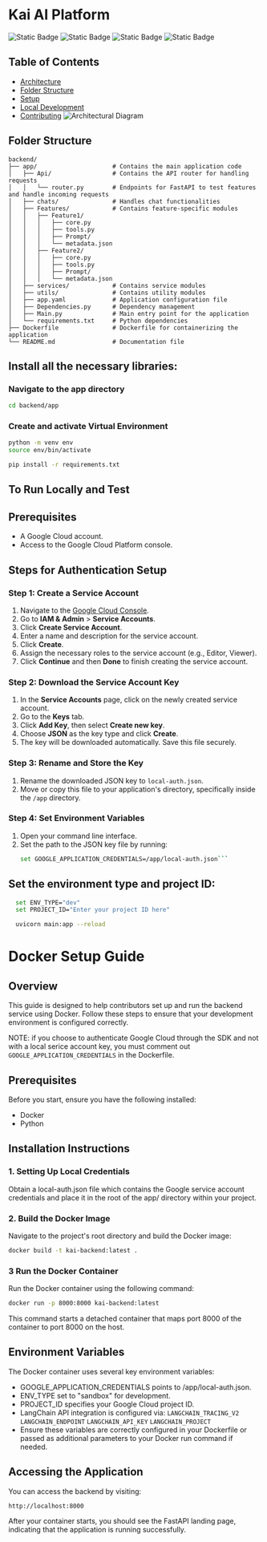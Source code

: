 # Kai AI Platform
![Static Badge](https://img.shields.io/badge/v3.10.12-blue?logo=python&logoColor=yellow&labelColor=gray)
![Static Badge](https://img.shields.io/badge/Gemini%201.0-blue?logo=googlegemini&logoColor=blue&labelColor=gray)
![Static Badge](https://img.shields.io/badge/Vertex%20AI-blue?logo=googlecloud&logoColor=white&labelColor=gray)
![Static Badge](https://img.shields.io/badge/FastAPI-blue?logo=fastapi&logoColor=white&labelColor=gray)


## Table of Contents

- [Architecture](#Architecture)
- [Folder Structure](#folder-structure)
- [Setup](#Setup)
- [Local Development](#local-development)
- [Contributing](#Contributing)
![Architectural Diagram](diagram.png)

## Folder Structure
```plaintext
backend/
├── app/                     # Contains the main application code
│   ├── Api/                 # Contains the API router for handling requests
│   │   └── router.py        # Endpoints for FastAPI to test features and handle incoming requests
│   ├── chats/               # Handles chat functionalities
│   ├── Features/            # Contains feature-specific modules
│   │   ├── Feature1/
│   │   │   ├── core.py
│   │   │   ├── tools.py
│   │   │   ├── Prompt/
│   │   │   └── metadata.json
│   │   ├── Feature2/
│   │   │   ├── core.py
│   │   │   ├── tools.py
│   │   │   ├── Prompt/
│   │   │   └── metadata.json
│   ├── services/            # Contains service modules
│   ├── utils/               # Contains utility modules
│   ├── app.yaml             # Application configuration file
│   ├── Dependencies.py      # Dependency management
│   ├── Main.py              # Main entry point for the application
│   └── requirements.txt     # Python dependencies
├── Dockerfile               # Dockerfile for containerizing the application
└── README.md                # Documentation file
```
## Install all the necessary libraries:

### Navigate to the app directory
```bash
cd backend/app
```

### Create and activate Virtual Environment
```bash
python -m venv env
source env/bin/activate
```

```bash
pip install -r requirements.txt
```
## To Run Locally and Test 

## Prerequisites

- A Google Cloud account.
- Access to the Google Cloud Platform console.

## Steps for Authentication Setup

### Step 1: Create a Service Account

1. Navigate to the [Google Cloud Console](https://console.cloud.google.com/).
2. Go to **IAM & Admin** > **Service Accounts**.
3. Click **Create Service Account**.
4. Enter a name and description for the service account.
5. Click **Create**.
6. Assign the necessary roles to the service account (e.g., Editor, Viewer).
7. Click **Continue** and then **Done** to finish creating the service account.

### Step 2: Download the Service Account Key

1. In the **Service Accounts** page, click on the newly created service account.
2. Go to the **Keys** tab.
3. Click **Add Key**, then select **Create new key**.
4. Choose **JSON** as the key type and click **Create**.
5. The key will be downloaded automatically. Save this file securely.

### Step 3: Rename and Store the Key

1. Rename the downloaded JSON key to `local-auth.json`.
2. Move or copy this file to your application's directory, specifically inside the `/app` directory.

### Step 4: Set Environment Variables

1. Open your command line interface.
2. Set the path to the JSON key file by running:
   ```bash
   set GOOGLE_APPLICATION_CREDENTIALS=/app/local-auth.json```
## Set the environment type and project ID:


```bash
  set ENV_TYPE="dev"
  set PROJECT_ID="Enter your project ID here"
```

```bash
  uvicorn main:app --reload
```



# Docker Setup Guide

## Overview

This guide is designed to help contributors set up and run the backend service using Docker. Follow these steps to ensure that your development environment is configured correctly.

NOTE: if you choose to authenticate Google Cloud through the SDK and not with a local serice account key, you must comment out `GOOGLE_APPLICATION_CREDENTIALS` in the Dockerfile.

## Prerequisites

Before you start, ensure you have the following installed:
- Docker
- Python


## Installation Instructions

### 1. Setting Up Local Credentials
Obtain a local-auth.json file which contains the Google service account credentials and place it in the root of the app/ directory within your project.

### 2. Build the Docker Image
Navigate to the project's root directory and build the Docker image:
``` Bash
docker build -t kai-backend:latest .
```
### 3 Run the Docker Container

Run the Docker container using the following command:
``` bash
docker run -p 8000:8000 kai-backend:latest
```
This command starts a detached container that maps port 8000 of the container to port 8000 on the host.

## Environment Variables
The Docker container uses several key environment variables:

-  GOOGLE_APPLICATION_CREDENTIALS points to /app/local-auth.json.
-  ENV_TYPE set to "sandbox" for development.
- PROJECT_ID specifies your Google Cloud project ID.
- LangChain API integration is configured via:
`LANGCHAIN_TRACING_V2`
`LANGCHAIN_ENDPOINT`
`LANGCHAIN_API_KEY`
`LANGCHAIN_PROJECT`
- Ensure these variables are correctly configured in your Dockerfile or passed as additional parameters to your Docker run command if needed.
## Accessing the Application
You can access the backend by visiting:
```Bash
http://localhost:8000

```

After your container starts, you should see the FastAPI landing page, indicating that the application is running successfully.